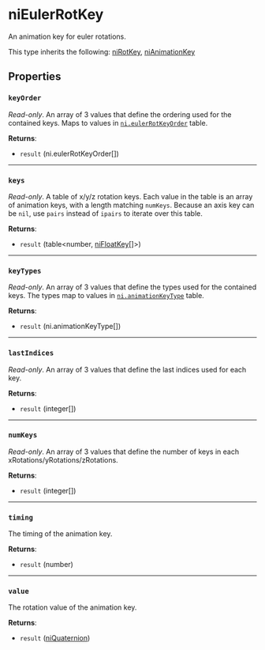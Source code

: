 # niEulerRotKey
<div class="search_terms" style="display: none">nieulerrotkey, eulerrotkey</div>

<!---
	This file is autogenerated. Do not edit this file manually. Your changes will be ignored.
	More information: https://github.com/MWSE/MWSE/tree/master/docs
-->

An animation key for euler rotations.

This type inherits the following: [niRotKey](../types/niRotKey.md), [niAnimationKey](../types/niAnimationKey.md)
## Properties

### `keyOrder`
<div class="search_terms" style="display: none">keyorder</div>

*Read-only*. An array of 3 values that define the ordering used for the contained keys. Maps to values in [`ni.eulerRotKeyOrder`](https://mwse.github.io/MWSE/references/ni/euler-rotation-key-orders/) table.

**Returns**:

* `result` (ni.eulerRotKeyOrder[])

***

### `keys`
<div class="search_terms" style="display: none">keys</div>

*Read-only*. A table of x/y/z rotation keys. Each value in the table is an array of animation keys, with a length matching `numKeys`. Because an axis key can be `nil`, use `pairs` instead of `ipairs` to iterate over this table.

**Returns**:

* `result` (table&lt;number, [niFloatKey](../types/niFloatKey.md)[]&gt;)

***

### `keyTypes`
<div class="search_terms" style="display: none">keytypes</div>

*Read-only*. An array of 3 values that define the types used for the contained keys. The types map to values in [`ni.animationKeyType`](https://mwse.github.io/MWSE/references/ni/animation-key-types/) table.

**Returns**:

* `result` (ni.animationKeyType[])

***

### `lastIndices`
<div class="search_terms" style="display: none">lastindices</div>

*Read-only*. An array of 3 values that define the last indices used for each key.

**Returns**:

* `result` (integer[])

***

### `numKeys`
<div class="search_terms" style="display: none">numkeys</div>

*Read-only*. An array of 3 values that define the number of keys in each xRotations/yRotations/zRotations.

**Returns**:

* `result` (integer[])

***

### `timing`
<div class="search_terms" style="display: none">timing</div>

The timing of the animation key.

**Returns**:

* `result` (number)

***

### `value`
<div class="search_terms" style="display: none">value</div>

The rotation value of the animation key.

**Returns**:

* `result` ([niQuaternion](../types/niQuaternion.md))

